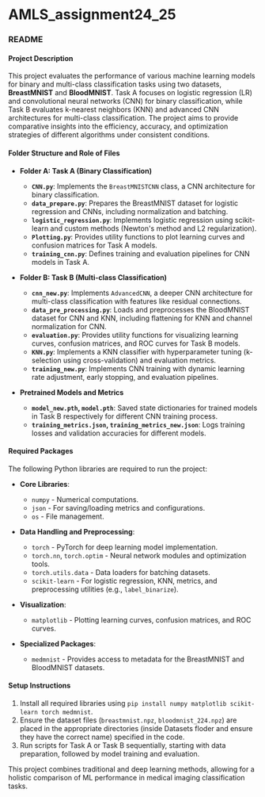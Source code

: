 # AMLS_assignment24_25
### README

#### Project Description
This project evaluates the performance of various machine learning models for binary and multi-class classification tasks using two datasets, **BreastMNIST** and **BloodMNIST**. Task A focuses on logistic regression (LR) and convolutional neural networks (CNN) for binary classification, while Task B evaluates k-nearest neighbors (KNN) and advanced CNN architectures for multi-class classification. The project aims to provide comparative insights into the efficiency, accuracy, and optimization strategies of different algorithms under consistent conditions.

#### Folder Structure and Role of Files
- **Folder A: Task A (Binary Classification)**
  - **`CNN.py`**: Implements the `BreastMNISTCNN` class, a CNN architecture for binary classification.
  - **`data_prepare.py`**: Prepares the BreastMNIST dataset for logistic regression and CNNs, including normalization and batching.
  - **`logistic_regression.py`**: Implements logistic regression using scikit-learn and custom methods (Newton's method and L2 regularization).
  - **`Plotting.py`**: Provides utility functions to plot learning curves and confusion matrices for Task A models.
  - **`training_cnn.py`**: Defines training and evaluation pipelines for CNN models in Task A.

- **Folder B: Task B (Multi-class Classification)**
  - **`cnn_new.py`**: Implements `AdvancedCNN`, a deeper CNN architecture for multi-class classification with features like residual connections.
  - **`data_pre_processing.py`**: Loads and preprocesses the BloodMNIST dataset for CNN and KNN, including flattening for KNN and channel normalization for CNN.
  - **`evaluation.py`**: Provides utility functions for visualizing learning curves, confusion matrices, and ROC curves for Task B models.
  - **`KNN.py`**: Implements a KNN classifier with hyperparameter tuning (k-selection using cross-validation) and evaluation metrics.
  - **`training_new.py`**: Implements CNN training with dynamic learning rate adjustment, early stopping, and evaluation pipelines.

- **Pretrained Models and Metrics**
  - **`model_new.pth`, `model.pth`**: Saved state dictionaries for trained models in Task B respectively for different CNN training process.
  - **`training_metrics.json`, `training_metrics_new.json`**: Logs training losses and validation accuracies for different models.

#### Required Packages
The following Python libraries are required to run the project:
- **Core Libraries**:
  - `numpy` - Numerical computations.
  - `json` - For saving/loading metrics and configurations.
  - `os` - File management.
  
- **Data Handling and Preprocessing**:
  - `torch` - PyTorch for deep learning model implementation.
  - `torch.nn`, `torch.optim` - Neural network modules and optimization tools.
  - `torch.utils.data` - Data loaders for batching datasets.
  - `scikit-learn` - For logistic regression, KNN, metrics, and preprocessing utilities (e.g., `label_binarize`).

- **Visualization**:
  - `matplotlib` - Plotting learning curves, confusion matrices, and ROC curves.

- **Specialized Packages**:
  - `medmnist` - Provides access to metadata for the BreastMNIST and BloodMNIST datasets.

#### Setup Instructions
1. Install all required libraries using `pip install numpy matplotlib scikit-learn torch medmnist`.
2. Ensure the dataset files (`breastmnist.npz`, `bloodmnist_224.npz`) are placed in the appropriate directories (inside Datasets floder and ensure they have the correct name) specified in the code.
3. Run scripts for Task A or Task B sequentially, starting with data preparation, followed by model training and evaluation.

This project combines traditional and deep learning methods, allowing for a holistic comparison of ML performance in medical imaging classification tasks.
